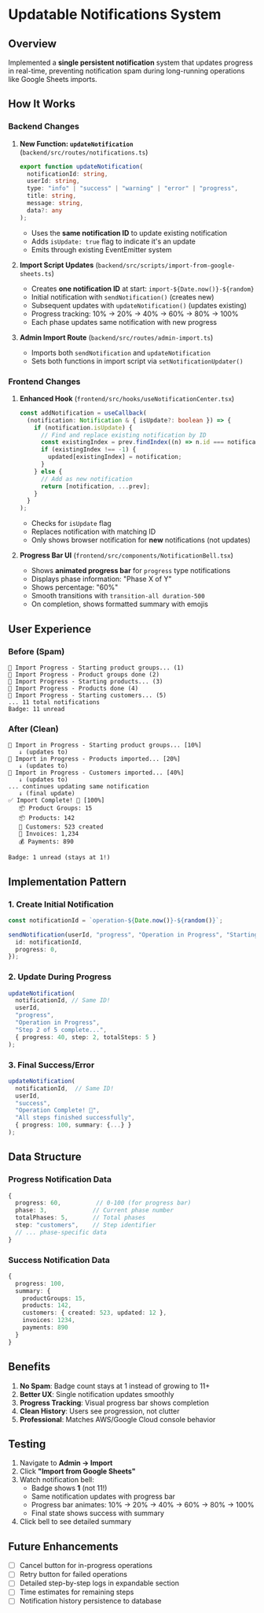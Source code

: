 # Updatable Notifications System

## Overview

Implemented a **single persistent notification** system that updates progress in real-time, preventing notification spam during long-running operations like Google Sheets imports.

## How It Works

### Backend Changes

1. **New Function: `updateNotification`** (`backend/src/routes/notifications.ts`)

   ```typescript
   export function updateNotification(
     notificationId: string,
     userId: string,
     type: "info" | "success" | "warning" | "error" | "progress",
     title: string,
     message: string,
     data?: any
   );
   ```

   - Uses the **same notification ID** to update existing notification
   - Adds `isUpdate: true` flag to indicate it's an update
   - Emits through existing EventEmitter system

2. **Import Script Updates** (`backend/src/scripts/import-from-google-sheets.ts`)

   - Creates **one notification ID** at start: `import-${Date.now()}-${random}`
   - Initial notification with `sendNotification()` (creates new)
   - Subsequent updates with `updateNotification()` (updates existing)
   - Progress tracking: 10% → 20% → 40% → 60% → 80% → 100%
   - Each phase updates same notification with new progress

3. **Admin Import Route** (`backend/src/routes/admin-import.ts`)
   - Imports both `sendNotification` and `updateNotification`
   - Sets both functions in import script via `setNotificationUpdater()`

### Frontend Changes

1. **Enhanced Hook** (`frontend/src/hooks/useNotificationCenter.tsx`)

   ```typescript
   const addNotification = useCallback(
     (notification: Notification & { isUpdate?: boolean }) => {
       if (notification.isUpdate) {
         // Find and replace existing notification by ID
         const existingIndex = prev.findIndex((n) => n.id === notification.id);
         if (existingIndex !== -1) {
           updated[existingIndex] = notification;
         }
       } else {
         // Add as new notification
         return [notification, ...prev];
       }
     }
   );
   ```

   - Checks for `isUpdate` flag
   - Replaces notification with matching ID
   - Only shows browser notification for **new** notifications (not updates)

2. **Progress Bar UI** (`frontend/src/components/NotificationBell.tsx`)
   - Shows **animated progress bar** for `progress` type notifications
   - Displays phase information: "Phase X of Y"
   - Shows percentage: "60%"
   - Smooth transitions with `transition-all duration-500`
   - On completion, shows formatted summary with emojis

## User Experience

### Before (Spam)

```
🔔 Import Progress - Starting product groups... (1)
🔔 Import Progress - Product groups done (2)
🔔 Import Progress - Starting products... (3)
🔔 Import Progress - Products done (4)
🔔 Import Progress - Starting customers... (5)
... 11 total notifications
Badge: 11 unread
```

### After (Clean)

```
🔔 Import in Progress - Starting product groups... [10%]
   ↓ (updates to)
🔔 Import in Progress - Products imported... [20%]
   ↓ (updates to)
🔔 Import in Progress - Customers imported... [40%]
   ↓ (updates to)
... continues updating same notification
   ↓ (final update)
✅ Import Complete! 🎉 [100%]
   📦 Product Groups: 15
   📦 Products: 142
   👥 Customers: 523 created
   📄 Invoices: 1,234
   💰 Payments: 890

Badge: 1 unread (stays at 1!)
```

## Implementation Pattern

### 1. Create Initial Notification

```typescript
const notificationId = `operation-${Date.now()}-${random()}`;

sendNotification(userId, "progress", "Operation in Progress", "Starting...", {
  id: notificationId,
  progress: 0,
});
```

### 2. Update During Progress

```typescript
updateNotification(
  notificationId, // Same ID!
  userId,
  "progress",
  "Operation in Progress",
  "Step 2 of 5 complete...",
  { progress: 40, step: 2, totalSteps: 5 }
);
```

### 3. Final Success/Error

```typescript
updateNotification(
  notificationId,  // Same ID!
  userId,
  "success",
  "Operation Complete! 🎉",
  "All steps finished successfully",
  { progress: 100, summary: {...} }
);
```

## Data Structure

### Progress Notification Data

```typescript
{
  progress: 60,          // 0-100 (for progress bar)
  phase: 3,             // Current phase number
  totalPhases: 5,       // Total phases
  step: "customers",    // Step identifier
  // ... phase-specific data
}
```

### Success Notification Data

```typescript
{
  progress: 100,
  summary: {
    productGroups: 15,
    products: 142,
    customers: { created: 523, updated: 12 },
    invoices: 1234,
    payments: 890
  }
}
```

## Benefits

1. **No Spam**: Badge count stays at 1 instead of growing to 11+
2. **Better UX**: Single notification updates smoothly
3. **Progress Tracking**: Visual progress bar shows completion
4. **Clean History**: Users see progression, not clutter
5. **Professional**: Matches AWS/Google Cloud console behavior

## Testing

1. Navigate to **Admin → Import**
2. Click **"Import from Google Sheets"**
3. Watch notification bell:
   - Badge shows **1** (not 11!)
   - Same notification updates with progress bar
   - Progress bar animates: 10% → 20% → 40% → 60% → 80% → 100%
   - Final state shows success with summary
4. Click bell to see detailed summary

## Future Enhancements

- [ ] Cancel button for in-progress operations
- [ ] Retry button for failed operations
- [ ] Detailed step-by-step logs in expandable section
- [ ] Time estimates for remaining steps
- [ ] Notification history persistence to database
